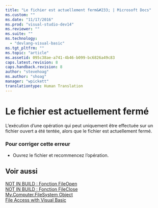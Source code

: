 ```yaml
---
title: "Le fichier est actuellement ferm&#233; | Microsoft Docs"
ms.custom: ""
ms.date: "11/17/2016"
ms.prod: "visual-studio-dev14"
ms.reviewer: ""
ms.suite: ""
ms.technology: 
  - "devlang-visual-basic"
ms.tgt_pltfrm: ""
ms.topic: "article"
ms.assetid: 095c38ae-a741-4b46-b099-bc6826a49c83
caps.latest.revision: 8
caps.handback.revision: 8
author: "stevehoag"
ms.author: "shoag"
manager: "wpickett"
translationtype: Human Translation
---
```

# Le fichier est actuellement ferm&#233;
L’exécution d’une opération qui peut uniquement être effectuée sur un fichier ouvert a été tentée, alors que le fichier est actuellement fermé.  
  
### Pour corriger cette erreur  
  
-   Ouvrez le fichier et recommencez l’opération.  
  
## Voir aussi  
 [NOT IN BUILD : Fonction FileOpen](http://msdn.microsoft.com/fr-fr/0f07e1df-d4ea-44a9-a21c-76aa2e242f81)   
 [NOT IN BUILD : Fonction FileClose](http://msdn.microsoft.com/fr-fr/f307b39f-a996-4ff6-ab13-e0b05ea5ab91)   
 [My.Computer.FileSystem Object](../../visual-basic/language-reference/objects/my-computer-filesystem-object.md)   
 [File Access with Visual Basic](../../visual-basic/developing-apps/programming/drives-directories-files/file-access.md)